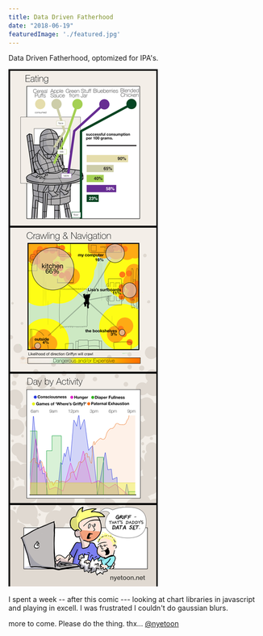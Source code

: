 ```yaml
---
title: Data Driven Fatherhood
date: "2018-06-19"
featuredImage: './featured.jpg'
---
```


Data Driven Fatherhood, optomized for IPA's.

<!-- end -->

![Comic](./nyetoon_fatherhoodanalytics_01.jpg)

I spent a week -- after this comic --- looking at chart libraries in javascript and playing in excell. I was frustrated I couldn't do gaussian blurs. 

more to come. Please do the thing. thx...
[@nyetoon](http://twitter.com/nyetoon)
 
